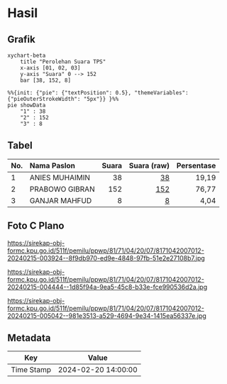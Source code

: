 # Hasil

## Grafik

```mermaid
xychart-beta
    title "Perolehan Suara TPS"
    x-axis [01, 02, 03]
    y-axis "Suara" 0 --> 152
    bar [38, 152, 8]
```

```mermaid
%%{init: {"pie": {"textPosition": 0.5}, "themeVariables": {"pieOuterStrokeWidth": "5px"}} }%%
pie showData
    "1" : 38
    "2" : 152
    "3" : 8
```

## Tabel

| No. | Nama Paslon    | Suara | Suara (raw) | Persentase |
|:--- |:-------------- | -----:| -----------:| ----------:|
| 1   | ANIES MUHAIMIN | 38    | [38][p-1]   | 19,19      |
| 2   | PRABOWO GIBRAN | 152   | [152][p-2]  | 76,77      |
| 3   | GANJAR MAHFUD  | 8     | [8][p-3]    | 4,04       |


[p-1]: https://github.com/gigit-pemilu/pemilu-2024-81-maluku/blob/main/pilpres/hitung-suara/sub/81-maluku/sub/71-kota-ambon/sub/04-teluk-ambon/sub/2007-laha/sub/012-tps/sub/paslon-1.txt
[p-2]: https://github.com/gigit-pemilu/pemilu-2024-81-maluku/blob/main/pilpres/hitung-suara/sub/81-maluku/sub/71-kota-ambon/sub/04-teluk-ambon/sub/2007-laha/sub/012-tps/sub/paslon-2.txt
[p-3]: https://github.com/gigit-pemilu/pemilu-2024-81-maluku/blob/main/pilpres/hitung-suara/sub/81-maluku/sub/71-kota-ambon/sub/04-teluk-ambon/sub/2007-laha/sub/012-tps/sub/paslon-3.txt

## Foto C Plano

https://sirekap-obj-formc.kpu.go.id/511f/pemilu/ppwp/81/71/04/20/07/8171042007012-20240215-003924--8f9db970-ed9e-4848-97fb-51e2e27108b7.jpg

https://sirekap-obj-formc.kpu.go.id/511f/pemilu/ppwp/81/71/04/20/07/8171042007012-20240215-004444--1d85f94a-9ea5-45c8-b33e-fce990536d2a.jpg

https://sirekap-obj-formc.kpu.go.id/511f/pemilu/ppwp/81/71/04/20/07/8171042007012-20240215-005042--981e3513-a529-4694-9e34-1415ea56337e.jpg


## Metadata

| Key        | Value               |
| ---------- | ------------------- |
| Time Stamp | 2024-02-20 14:00:00 |



